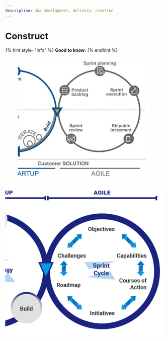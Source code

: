 ```yaml
---
description: aka development, delivery, creation
---
```


# Construct

{% hint style="info" %}
**Good to know:**&#x20;
{% endhint %}

<figure><img src="../../.gitbook/assets/image (8).png" alt=""><figcaption></figcaption></figure>

![](<../../.gitbook/assets/image (1).png>)
